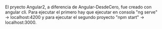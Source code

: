El pryecto Angular2, a diferencia de Angular-DesdeCero, fue creado con angular cli. Para ejecutar el primero hay que ejecutar en consola "ng serve" -> localhost:4200 y para ejecutar el segundo proyecto "npm start" -> localhost:3000.